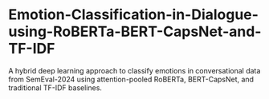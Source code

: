 # Emotion-Classification-in-Dialogue-using-RoBERTa-BERT-CapsNet-and-TF-IDF
A hybrid deep learning approach to classify emotions in conversational data from SemEval-2024 using attention-pooled RoBERTa, BERT-CapsNet, and traditional TF-IDF baselines.
